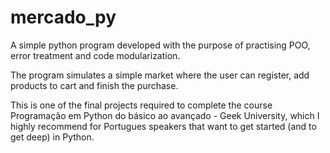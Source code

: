 # mercado_py

A simple python program developed with the purpose of practising POO, error treatment and code modularization. 

The program simulates a simple market where the user can register, add products to cart and finish the purchase.

This is one of the final projects required to complete the course Programação em Python do básico ao avançado - Geek University,
which I highly recommend for Portugues speakers that want to get started (and to get deep) in Python.
